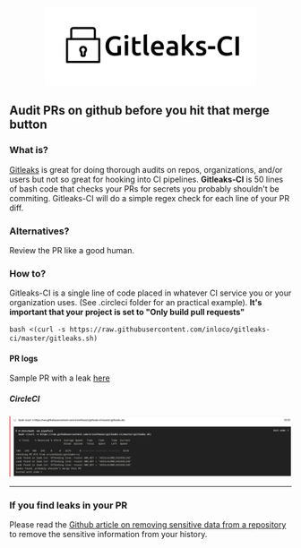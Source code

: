 <p align="center">
  <img alt="gitleaks-ci" src="https://raw.githubusercontent.com/zricethezav/gifs/master/gitleaks-ci.png" height="140" />
</p>

## Audit PRs on github before you hit that merge button
### What is?
[Gitleaks](https://github.com/zricethezav/gitleaks) is great for doing thorough audits on repos, organizations, and/or users but 
not so great for hooking into CI pipelines. **Gitleaks-CI** is 50 lines of bash code that checks your PRs for secrets you probably shouldn't be commiting. Gitleaks-CI will do a simple regex check for each line of your PR diff.

### Alternatives?
Review the PR like a good human.

### How to?
Gitleaks-CI is a single line of code placed in whatever CI service you or your organization uses. (See .circleci folder for an practical example). **It's important that your project is set to "Only build pull requests"**

```
bash <(curl -s https://raw.githubusercontent.com/inloco/gitleaks-ci/master/gitleaks.sh)
```

#### PR logs
Sample PR with a leak [here](https://github.com/inloco/gitleaks-ci/pull/15)
##### CircleCI

<p align="left">
  <img alt="gitleaks-ci" src="https://raw.githubusercontent.com/zricethezav/gifs/master/circle_fail.png" />
</p>

---

### If you find leaks in your PR
Please read the [Github article on removing sensitive data from a repository](https://help.github.com/articles/removing-sensitive-data-from-a-repository/) to remove the sensitive information from your history.

